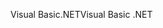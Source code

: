 <span data-ttu-id="ff47a-101">Visual Basic.NET</span><span class="sxs-lookup"><span data-stu-id="ff47a-101">Visual Basic .NET</span></span>